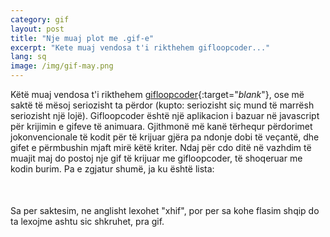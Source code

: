 ```yaml
---
category: gif
layout: post
title: "Nje muaj plot me .gif-e"
excerpt: "Kete muaj vendosa t'i rikthehem gifloopcoder..."
lang: sq
image: /img/gif-may.png
---
```


Këtë muaj vendosa t'i rikthehem [gifloopcoder](http://gifloopcoder.com){:target="_blank_"}, ose më saktë të mësoj seriozisht ta përdor (kupto: seriozisht siç mund të marrësh seriozisht një lojë). Gifloopcoder është një aplikacion i bazuar në javascript për krijimin e gifeve të animuara. Gjithmonë më kanë tërhequr përdorimet jokonvencionale të kodit për të krijuar gjëra pa ndonje dobi të veçantë, dhe gifet e përmbushin mjaft mirë këtë kriter. Ndaj për cdo ditë në vazhdim të muajit maj do postoj nje gif të krijuar me gifloopcoder, të shoqeruar me kodin burim. Pa e zgjatur shumë, ja ku është lista:

<script id="gif-list" type="text/x-handlebars-template">
  {% raw %}
  {{#gifs}}
  <div class="col-sm-3 col-xs-6">
    <a href="{{url}}">
      <img src="/img/{{thumbnail}}" alt="{{description}}" style="width: 100%;" hspace="8" vspace="8" align="center" border="2" />
    </a>
    <div class="text-center">{{date}}, <a href="{{code}}" target="_blank_">kodi burim</a></div>
  </div>
  {{/gifs}}
  {% endraw %}
</script>

<script src="https://cdnjs.cloudflare.com/ajax/libs/handlebars.js/4.0.5/handlebars.min.js"></script>

<script>
var data = { gifs : [
  {
    url: "https://media.giphy.com/media/l396NsQTsbuU9ireM/giphy.gif",
    description: "Rotating rects",
    thumbnail: "rects101.png",
    date: "9 maj",
    code: "http://pastebin.com/NYzZVtum"
  },
  {
    url: "https://media.giphy.com/media/3o6Ei16WlqqiXfyc7u/giphy.gif",
    description: "Rects and circles",
    thumbnail: "rects-and-circles.png",
    date: "10 maj",
    code: "http://pastebin.com/uxYcDBzT"
  },
  {
    url: "https://media.giphy.com/media/l0K45Xgyn16uryXde/giphy.gif",
    description: "Hexagonal waves",
    thumbnail: "hex-waves.png",
    date: "11 maj",
    code: "http://pastebin.com/FwQ6P6MT"
  },
  {
    url: "https://media.giphy.com/media/xT4uQnR1OnSp7HXJkY/giphy.gif",
    description: "Concentric hexs",
    thumbnail: "hex.png",
    date: "12 maj",
    code: "http://pastebin.com/8wE6PBZE"
  },
  {
    url: "https://media.giphy.com/media/xT4uQvBc2tt9JmfNtK/giphy.gif",
    description: "Flying carpet",
    thumbnail: "carpet.png",
    date: "13 maj",
    code: "http://pastebin.com/1nBp8gtK"
  },
  {
    url: "https://media.giphy.com/media/l396OkgEz1iJmbhCw/giphy.gif",
    description: "Waves ",
    thumbnail: "concentric-waves.png",
    date: "14 maj",
    code: "http://pastebin.com/hDSAC9M1"
  },
  {
    url: "https://media.giphy.com/media/l0K4gDkvZ2JYXKew8/giphy.gif",
    description: "Carpet 2",
    thumbnail: "tapeti-2.png",
    date: "15 maj",
    code: "http://pastebin.com/CnKPwZp9"
  },
  {
    url: "https://media.giphy.com/media/3o6EhKtkMkAZL1IHy8/giphy.gif",
    description: "Grid",
    thumbnail: "grid.png",
    date: "16 maj",
    code: "http://pastebin.com/v9NuHiM8"
  },
  {
    url: "https://media.giphy.com/media/26vUtMKae1elzGAWA/giphy.gif",
    description: "Triangles",
    thumbnail: "test6.png",
    date: "17 maj",
    code: "http://pastebin.com/m4MKuA77"
  },
  {
    url: "https://media.giphy.com/media/3o6EhE61Z7Vzi9soAU/giphy.gif",
    description: "Thjesht dhe bukur",
    thumbnail: "thjesht.png",
    date: "18 maj",
    code: "http://pastebin.com/acFikDs7"
  },
  {
    url: "https://media.giphy.com/media/l396TS4WOsPqRyGvm/giphy.gif",
    description: "Hex grid",
    thumbnail: "hex-grid.png",
    date: "19 maj",
    code: "http://pastebin.com/LaA0XW4P"
  },
  {
    url: "https://media.giphy.com/media/l41YprL1N4hXrO2VG/giphy.gif",
    description: "Hex rotations",
    thumbnail: "hex-rotations.png",
    date: "20 maj",
    code: "http://pastebin.com/pj8c4zck"
  },
  {
    url: "https://media.giphy.com/media/3o6EhJ4mutR2PUmmhq/giphy.gif",
    description: "Saturday morning randomness",
    thumbnail: "smr.png",
    date: "21 maj",
    code: "http://pastebin.com/pj8c4zck"
  }            
] };

var source = $("#gif-list").html();
var template = Handlebars.compile(source);
var html = template(data);
setTimeout(function(){
  $("#lista").html(html);  
}, 10)

</script>

<div class="row" id="lista" style="margin-bottom: 50px;">

</div>


Sa per saktesim, ne anglisht lexohet "xhif", por per sa kohe flasim shqip do ta lexojme ashtu sic shkruhet, pra gif.
